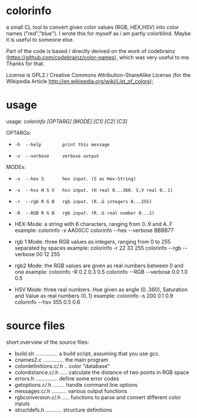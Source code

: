 colorinfo
=========

a small CL tool to convert given color values (RGB, HEX,HSV) into color names ("red","blue").
I wrote this for myself as i am partly colorblind. Maybe it is useful to someone else.

Part of the code is based / directly derived on the work of codebrainz (https://github.com/codebrainz/color-names),
which was very useful to me. Thanks for that.

License is GPL2 /  Creative Commons Attribution-ShareAlike License (for the Wikipedia Article http://en.wikipedia.org/wiki/List_of_colors);  

usage
=========
 usage: *colorinfo [OPTARG] [MODE] [C1] [C2] [C3]*
 
 OPTARGs:
*     -h  --help        print this message
*     -v  --verbose     verbose output

 MODEs:
*     -x  --hex S       hex input. (S as Hex-String)
*     -s  --hsv H S V   hsv input. (H real 0...360. S,V real 0..1)
*     -r  --rgb R G B   rgb input. (R..G integers 0...255)
*     -R  --RGB R G B   rgb input. (R..G real number 0...1)


* HEX-Mode: a string with 6 characters, ranging from 0..9 and A..F
  example: colorinfo -x AA00CC
  	   colorinfo --hex --verbose BBBB77

* rgb 1 Mode: three RGB values as integers, ranging from 0 to 255 separated by spaces
  example: colorinfo -r 22 33 255
           colorinfo --rgb --verbose 00 12 255 

* rgb2 Mode: the RGB values are given as real numbers between 0 and one
  example: colorinfo -R 0.2 0.3 0.5
           colorinfo --RGB --verbose 0.0 1.0 0.5

* HSV Mode: three real numbers. Hue given as angle (0..360), Saturation and Value as real numbers (0..1)
  example: colorinfo -s 200 0.1 0.9
  	   colorinfo --hsv 355 0.5 0.6



source files
=========

short overview of the source files:

* build.sh ............... a build script, assuming that you use gcc.
* cnames2.c .............. the main program
* colordefinitions.c/.h .. color "database"
* colordistance.c/.h ..... calculate the distance of two points in RGB space
* errors.h ............... define some error codes
* getoptions.c/.h ........ handle command line options
* messages.c/.h .......... various output functions
* rgbconversion.c/.h ..... functions to parse and convert different color inputs
* structdefs.h ........... structure definitions


